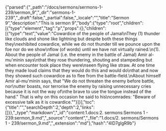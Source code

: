 {"parsed":{"_path":"/docs/sermons/sermons-1-239/sermon_9","_dir":"sermons-1-239","_draft":false,"_partial":false,"_locale":"","title":"Sermon 9","description":"This is sermon 9","body":{"type":"root","children":[{"type":"element","tag":"p","props":{},"children":[{"type":"text","value":"Cowardice of the people of Jamal\nThey (1) thunder like clouds and shone like lightning but despite both these things they\nexhibited cowardice, while we do not thunder till we pounce upon the foe nor do we show\nflow (of words) until we have not virtually rained.\n(1). About the people of Jamal (i.e. the enemy in the battle of Jamal) Amir al-mu'minin says\nthat they rose thundering, shouting and stampeding but when encounter took place they were\nseen flying like straw. At one time they made loud claims that they would do this and would do\nthat and now they showed such cowardice as to flee from the battle-field.\nAbout himself Amir al-mu'minin says, that \"We do not threaten the enemy before battle, nor\nutter boasts, nor terrorise the enemy by raising unnecessary cries because it is not the way of\nthe brave to use the tongue instead of the hand.\" That is why on this occasion he said to his\ncomrades: \"Beware of excessive talk as it is cowardice.\""}]}],"toc":{"title":"","searchDepth":2,"depth":2,"links":[]}},"_type":"markdown","_id":"content:1.docs:2. sermons:Sermons 1 - 239:sermon_9.md","_source":"content","_file":"1.docs/2. sermons/Sermons 1 - 239/sermon_9.md","_extension":"md"},"hash":"4ID7glgR9b"}